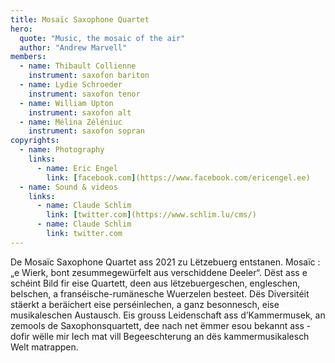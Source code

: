```yaml
---
title: Mosaïc Saxophone Quartet
hero:
  quote: "Music, the mosaic of the air"
  author: "Andrew Marvell"
members:
  - name: Thibault Collienne
    instrument: saxofon bariton
  - name: Lydie Schroeder
    instrument: saxofon tenor
  - name: William Upton
    instrument: saxofon alt
  - name: Mélina Zéléniuc
    instrument: saxofon sopran
copyrights:
  - name: Photography
    links: 
      - name: Eric Engel
        link: [facebook.com](https://www.facebook.com/ericengel.ee)
  - name: Sound & videos
    links:  
      - name: Claude Schlim
        link: [twitter.com](https://www.schlim.lu/cms/)
      - name: Claude Schlim
        link: twitter.com
---
```


De Mosaïc Saxophone Quartet ass 2021 zu Lëtzebuerg entstanen.
Mosaïc : „e Wierk, bont zesummegewürfelt aus verschiddene Deeler“.
Dëst ass e schéint Bild fir eise Quartett, deen aus lëtzebuergeschen, engleschen, belschen, a franséische-rumänesche Wuerzelen besteet.
Dës Diversitéit stäerkt a beräichert eise perséinlechen, a ganz besonnesch, eise musikaleschen Austausch.
Eis grouss Leidenschaft ass d’Kammermusek, an zemools de Saxophonsquartett, dee nach net ëmmer esou bekannt ass -
dofir wëlle mir Iech mat vill Begeeschterung an dës kammermusikalesch Welt matrappen.
